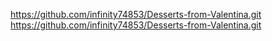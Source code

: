 https://github.com/infinity74853/Desserts-from-Valentina.git
https://github.com/infinity74853/Desserts-from-Valentina.git